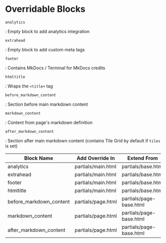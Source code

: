 # Overridable Blocks

`analytics`

:   Empty block to add analytics integration


`extrahead`

:   Empty block to add custom meta tags


`footer`

:   Contains MkDocs / Terminal for MkDocs credits


`htmltitle`

:   Wraps the `<title>` tag


`before_markdown_content`

:   Section before main markdown content


`markdown_content`

:   Content from page's markdown definition


`after_markdown_content`

:   Section after main markdown content (contains Tile Grid by default if `tiles` is set)




| Block Name              | Add Override In    | Extend From             |
| ----------------------- | ------------------ | ----------------------- |
| analytics               | partials/main.html | partials/base.html      |
| extrahead               | partials/main.html | partials/base.html      |
| footer                  | partials/main.html | partials/base.html      |
| htmltitle               | partials/main.html | partials/base.html      |
| before_markdown_content | partials/page.html | partials/page-base.html |
| markdown_content        | partials/page.html | partials/page-base.html |
| after_markdown_content  | partials/page.html | partials/page-base.html |